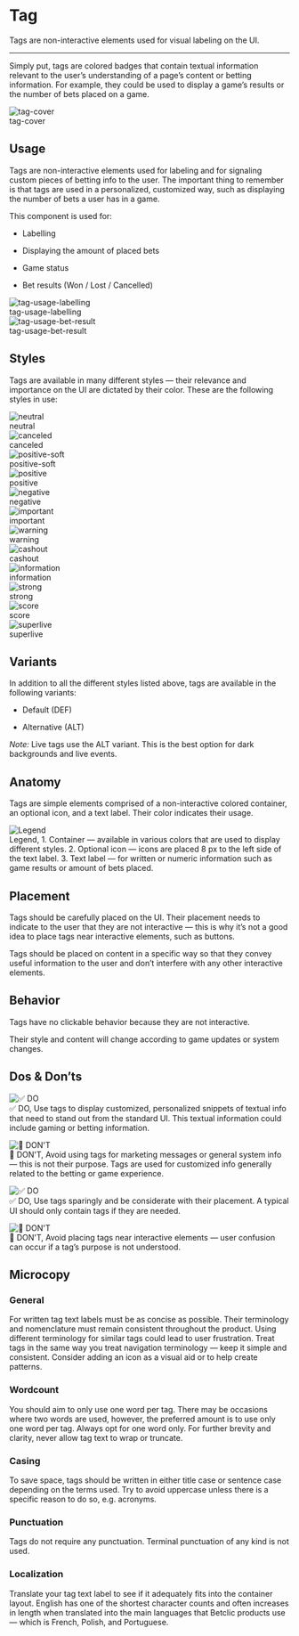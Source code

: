 
# Tag

Tags are non-interactive elements used for visual labeling on the UI. 

---

Simply put, tags are colored badges that contain textual information relevant to the user’s understanding of a page’s content or betting information. For example, they could be used to display a game’s results or the number of bets placed on a game.

  
![tag-cover](https://studio-assets.supernova.io/design-systems/27883/a6239761-a080-4190-9651-bdd7c759e342.png)  
tag-cover  


## Usage

Tags are non-interactive elements used for labeling and for signaling custom pieces of betting info to the user. The important thing to remember is that tags are used in a personalized, customized way, such as displaying the number of bets a user has in a game.

This component is used for:

- Labelling

- Displaying the amount of placed bets

- Game status

- Bet results (Won / Lost / Cancelled)

  
![tag-usage-labelling](https://studio-assets.supernova.io/design-systems/27883/c1c0a2d7-7b1b-442d-90a9-34b35b8df578.png)  
tag-usage-labelling  
![tag-usage-bet-result](https://studio-assets.supernova.io/design-systems/27883/a9de79bf-2c6e-48d7-914b-ea161b64c14c.png)  
tag-usage-bet-result  


## Styles

Tags are available in many different styles — their relevance and importance on the UI are dictated by their color. These are the following styles in use:

  
![neutral](https://studio-assets.supernova.io/design-systems/27883/2f550149-a3aa-4c86-aac8-d2d04f4801dc.png)  
neutral  
![canceled](https://studio-assets.supernova.io/design-systems/27883/598774a0-1922-4c56-a27b-fa43f476ba59.png)  
canceled  
![positive-soft](https://studio-assets.supernova.io/design-systems/27883/1d1006dc-1425-4774-9e2a-53738373dfb3.png)  
positive-soft  
![positive](https://studio-assets.supernova.io/design-systems/27883/a908330f-260a-476c-8d5e-b7463010b372.png)  
positive  
![negative](https://studio-assets.supernova.io/design-systems/27883/c1390416-83c8-4126-a7c0-51768d3919b6.png)  
negative  
![important](https://studio-assets.supernova.io/design-systems/27883/172302de-692e-4a9f-be1a-4e7a38479a42.png)  
important  
![warning](https://studio-assets.supernova.io/design-systems/27883/00fe8c66-0047-45c0-8627-f16dfd98a6d8.png)  
warning  
![cashout](https://studio-assets.supernova.io/design-systems/27883/34f0b63c-a4d3-47ef-8d6a-bf67220244c7.png)  
cashout  
![information](https://studio-assets.supernova.io/design-systems/27883/dc3c280a-337b-47ab-a2e7-7f6dbdc35c16.png)  
information  
![strong](https://studio-assets.supernova.io/design-systems/27883/2972079d-93e1-4596-9eb5-8b1dcbbf55bb.png)  
strong  
![score](https://studio-assets.supernova.io/design-systems/27883/d7705927-d726-483c-898b-d2a9e6c960d3.png)  
score  
![superlive](https://studio-assets.supernova.io/design-systems/27883/c08f5aa9-5d1f-4197-b799-d1ad66238ad1.png)  
superlive  


## Variants

In addition to all the different styles listed above, tags are available in the following variants:

- Default (DEF)

- Alternative (ALT)

*Note:* Live tags use the ALT variant. This is the best option for dark backgrounds and live events.

## Anatomy

Tags are simple elements comprised of a non-interactive colored container, an optional icon, and a text label. Their color indicates their usage.

  
![Legend](https://studio-assets.supernova.io/design-systems/27883/06b0631e-79d4-4979-8fd7-a459b2b6726d.png)  
Legend, 1. Container — available in various colors that are used to display different styles.
2. Optional icon — icons are placed 8 px to the left side of the text label.
3. Text label — for written or numeric information such as game results or amount of bets placed.  
  


## Placement

Tags should be carefully placed on the UI. Their placement needs to indicate to the user that they are not interactive — this is why it’s not a good idea to place tags near interactive elements, such as buttons.

Tags should be placed on content in a specific way so that they convey useful information to the user and don’t interfere with any other interactive elements.

## Behavior

Tags have no clickable behavior because they are not interactive.

Their style and content will change according to game updates or system changes.

## Dos & Don’ts

  
![✅ DO](https://studio-assets.supernova.io/design-systems/27883/745e53f6-9882-4352-b538-e4308d223896.png)  
✅ DO, Use tags to display customized, personalized snippets of textual info that need to stand out from the standard UI. This textual information could include gaming or betting information.  
  
![🚫 DON'T](https://studio-assets.supernova.io/design-systems/27883/23854942-6340-4f92-9cd1-6c563ac4d9f2.png)  
🚫 DON'T, Avoid using tags for marketing messages or general system info — this is not their purpose. Tags are used for customized info generally related to the betting or game experience.  
  
![✅ DO](https://studio-assets.supernova.io/design-systems/27883/589faa35-6b79-4e08-87ff-dd5925efa2ee.png)  
✅ DO, Use tags sparingly and be considerate with their placement. A typical UI should only contain tags if they are needed.  
  
![🚫 DON'T](https://studio-assets.supernova.io/design-systems/27883/1dce2daa-2883-486a-b6ee-b2d792358026.png)  
🚫 DON'T, Avoid placing tags near interactive elements — user confusion can occur if a tag’s purpose is not understood.  
  


## Microcopy

### General

For written tag text labels must be as concise as possible. Their terminology and nomenclature must remain consistent throughout the product. Using different terminology for similar tags could lead to user frustration. Treat tags in the same way you treat navigation terminology — keep it simple and consistent. Consider adding an icon as a visual aid or to help create patterns.

### Wordcount

You should aim to only use one word per tag. There may be occasions where two words are used, however, the preferred amount is to use only one word per tag. Always opt for one word only. For further brevity and clarity, never allow tag text to wrap or truncate.

### Casing

To save space, tags should be written in either title case or sentence case depending on the terms used. Try to avoid uppercase unless there is a specific reason to do so, e.g. acronyms.

### Punctuation

Tags do not require any punctuation. Terminal punctuation of any kind is not used.

### Localization

Translate your tag text label to see if it adequately fits into the container layout. English has one of the shortest character counts and often increases in length when translated into the main languages that Betclic products use — which is French, Polish, and Portuguese.
